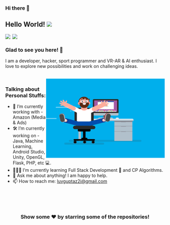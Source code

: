 ### Hi there 👋

## Hello World! <img src="(https://github.com/luv22/Readme/blob/07a539eea985197e04f82a1e56f5ee7a4e4f23fb/coder.gif)" width="30px"></h2>

<a href="https://www.linkedin.com/in/luv16/">
  <img align="left" width="22px" src="https://cdn.jsdelivr.net/npm/simple-icons@v3/icons/linkedin.svg" />
</a>
<a href="https://codeforces.com/profile/halnix16">
  <img align="left" width="22px" src="https://cdn.jsdelivr.net/npm/simple-icons@v3/icons/codeforces.svg" />
</a>

<br />

### Glad to see you here! 🤩

I am a developer, hacker, sport programmer and VR-AR & AI enthusiast. I love to explore new possibilities and work on challenging ideas.

<br />

<img align="right" height="250" width="375" alt="GIF" src="https://github.com/luv22/luv22/blob/6b2ca8682ba170ead13d67b18e481cd2b441e3d8/coder.gif" />

### Talking about Personal Stuffs:
- 🔭 I’m currently working with - Amazon (Media & Ads)
- 🛠 I’m currently working on - Java, Machine Learning, Android Studio, Unity, OpenGL, Flask, PHP, etc 💻.
- 👨🏻‍💻 I’m currently learning Full Stack Development 🚀 and CP Algorithms.
- 💬 Ask me about anything! I am happy to help.
- 📫 How to reach me: luvguptaz2i@gmail.com

<br><br>

#

<div align="center">

### Show some ❤️ by starring some of the repositories!

</div>
